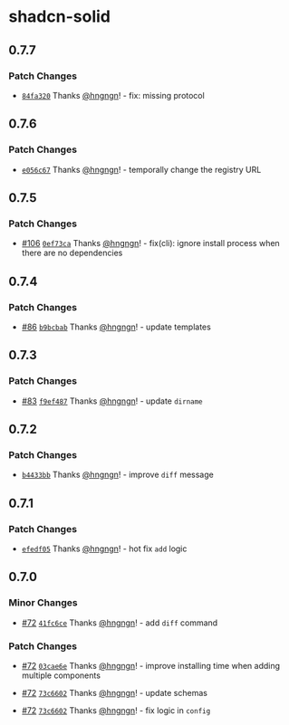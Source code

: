 # shadcn-solid

## 0.7.7

### Patch Changes

- [`84fa320`](https://github.com/hngngn/shadcn-solid/commit/84fa320111f5d404aedeffd98555a7c1fa7bcf08) Thanks [@hngngn](https://github.com/hngngn)! - fix: missing protocol

## 0.7.6

### Patch Changes

- [`e056c67`](https://github.com/hngngn/shadcn-solid/commit/e056c67b0218b587a3a46b6c26deb23c114dba4c) Thanks [@hngngn](https://github.com/hngngn)! - temporally change the registry URL

## 0.7.5

### Patch Changes

- [#106](https://github.com/hngngn/shadcn-solid/pull/106) [`0ef73ca`](https://github.com/hngngn/shadcn-solid/commit/0ef73caf5694b71f481a122660ebfcafd8d1cfb4) Thanks [@hngngn](https://github.com/hngngn)! - fix(cli): ignore install process when there are no dependencies

## 0.7.4

### Patch Changes

- [#86](https://github.com/hngngn/shadcn-solid/pull/86) [`b9bcbab`](https://github.com/hngngn/shadcn-solid/commit/b9bcbab47fee4306a4dda697083824d86526a2ff) Thanks [@hngngn](https://github.com/hngngn)! - update templates

## 0.7.3

### Patch Changes

- [#83](https://github.com/hngngn/shadcn-solid/pull/83) [`f9ef487`](https://github.com/hngngn/shadcn-solid/commit/f9ef4877ebc4bfaff9187dbdc1d919b2c633eade) Thanks [@hngngn](https://github.com/hngngn)! - update `dirname`

## 0.7.2

### Patch Changes

- [`b4433bb`](https://github.com/hngngn/shadcn-solid/commit/b4433bb6398c874b6781d241b26531ec4011a8fd) Thanks [@hngngn](https://github.com/hngngn)! - improve `diff` message

## 0.7.1

### Patch Changes

- [`efedf05`](https://github.com/hngngn/shadcn-solid/commit/efedf057cd18bff389f1775f3c8e265fb59eb6c0) Thanks [@hngngn](https://github.com/hngngn)! - hot fix `add` logic

## 0.7.0

### Minor Changes

- [#72](https://github.com/hngngn/shadcn-solid/pull/72) [`41fc6ce`](https://github.com/hngngn/shadcn-solid/commit/41fc6ce410f3cdd9ab11f1b2f13cd0252c9d3164) Thanks [@hngngn](https://github.com/hngngn)! - add `diff` command

### Patch Changes

- [#72](https://github.com/hngngn/shadcn-solid/pull/72) [`03cae6e`](https://github.com/hngngn/shadcn-solid/commit/03cae6e16dda24250f4b210c5ca7c5fdee390c93) Thanks [@hngngn](https://github.com/hngngn)! - improve installing time when adding multiple components

- [#72](https://github.com/hngngn/shadcn-solid/pull/72) [`73c6602`](https://github.com/hngngn/shadcn-solid/commit/73c6602059c9ebbd43aaf60cc29c0142f995fd48) Thanks [@hngngn](https://github.com/hngngn)! - update schemas

- [#72](https://github.com/hngngn/shadcn-solid/pull/72) [`73c6602`](https://github.com/hngngn/shadcn-solid/commit/73c6602059c9ebbd43aaf60cc29c0142f995fd48) Thanks [@hngngn](https://github.com/hngngn)! - fix logic in `config`
